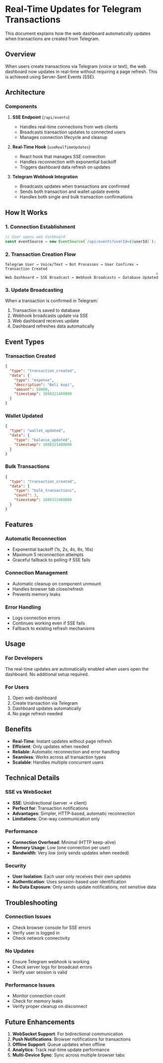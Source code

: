 # Real-Time Updates for Telegram Transactions

This document explains how the web dashboard automatically updates when transactions are created from Telegram.

## Overview

When users create transactions via Telegram (voice or text), the web dashboard now updates in real-time without requiring a page refresh. This is achieved using Server-Sent Events (SSE).

## Architecture

### Components

1. **SSE Endpoint** (`/api/events`)
   - Handles real-time connections from web clients
   - Broadcasts transaction updates to connected users
   - Manages connection lifecycle and cleanup

2. **Real-Time Hook** (`useRealTimeUpdates`)
   - React hook that manages SSE connection
   - Handles reconnection with exponential backoff
   - Triggers dashboard data refresh on updates

3. **Telegram Webhook Integration**
   - Broadcasts updates when transactions are confirmed
   - Sends both transaction and wallet update events
   - Handles both single and bulk transaction confirmations

## How It Works

### 1. Connection Establishment
```typescript
// User opens web dashboard
const eventSource = new EventSource(`/api/events?userId=${userId}`);
```

### 2. Transaction Creation Flow
```
Telegram User → Voice/Text → Bot Processes → User Confirms → Transaction Created
                                                                    ↓
Web Dashboard ← SSE Broadcast ← Webhook Broadcasts ← Database Updated
```

### 3. Update Broadcasting
When a transaction is confirmed in Telegram:
1. Transaction is saved to database
2. Webhook broadcasts update via SSE
3. Web dashboard receives update
4. Dashboard refreshes data automatically

## Event Types

### Transaction Created
```json
{
  "type": "transaction_created",
  "data": {
    "type": "expense",
    "description": "Beli kopi",
    "amount": 50000,
    "timestamp": 1698321488000
  }
}
```

### Wallet Updated
```json
{
  "type": "wallet_updated",
  "data": {
    "type": "balance_updated",
    "timestamp": 1698321488000
  }
}
```

### Bulk Transactions
```json
{
  "type": "transaction_created",
  "data": {
    "type": "bulk_transactions",
    "count": 3,
    "timestamp": 1698321488000
  }
}
```

## Features

### Automatic Reconnection
- Exponential backoff (1s, 2s, 4s, 8s, 16s)
- Maximum 5 reconnection attempts
- Graceful fallback to polling if SSE fails

### Connection Management
- Automatic cleanup on component unmount
- Handles browser tab close/refresh
- Prevents memory leaks

### Error Handling
- Logs connection errors
- Continues working even if SSE fails
- Fallback to existing refresh mechanisms

## Usage

### For Developers

The real-time updates are automatically enabled when users open the dashboard. No additional setup required.

### For Users

1. Open web dashboard
2. Create transaction via Telegram
3. Dashboard updates automatically
4. No page refresh needed

## Benefits

- **Real-Time**: Instant updates without page refresh
- **Efficient**: Only updates when needed
- **Reliable**: Automatic reconnection and error handling
- **Seamless**: Works across all transaction types
- **Scalable**: Handles multiple concurrent users

## Technical Details

### SSE vs WebSocket
- **SSE**: Unidirectional (server → client)
- **Perfect for**: Transaction notifications
- **Advantages**: Simpler, HTTP-based, automatic reconnection
- **Limitations**: One-way communication only

### Performance
- **Connection Overhead**: Minimal (HTTP keep-alive)
- **Memory Usage**: Low (one connection per user)
- **Bandwidth**: Very low (only sends updates when needed)

### Security
- **User Isolation**: Each user only receives their own updates
- **Authentication**: Uses session-based user identification
- **No Data Exposure**: Only sends update notifications, not sensitive data

## Troubleshooting

### Connection Issues
- Check browser console for SSE errors
- Verify user is logged in
- Check network connectivity

### No Updates
- Ensure Telegram webhook is working
- Check server logs for broadcast errors
- Verify user session is valid

### Performance Issues
- Monitor connection count
- Check for memory leaks
- Verify proper cleanup on disconnect

## Future Enhancements

1. **WebSocket Support**: For bidirectional communication
2. **Push Notifications**: Browser notifications for transactions
3. **Offline Support**: Queue updates when offline
4. **Analytics**: Track real-time update performance
5. **Multi-Device Sync**: Sync across multiple browser tabs
